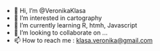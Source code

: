 - 👋 Hi, I’m @VeronikaKlasa
- 👀 I’m interested in cartography 
- 🌱 I’m currently learning R, htmh, Javascript
- 💞️ I’m looking to collaborate on ...
- 📫 How to reach me : klasa.veronika@gmail.com

<!---
VeronikaKlasa/VeronikaKlasa is a ✨ special ✨ repository because its `README.md` (this file) appears on your GitHub profile.
You can click the Preview link to take a look at your changes.
--->
